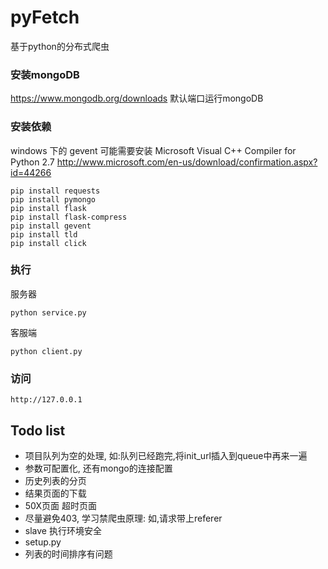 # pyFetch
基于python的分布式爬虫

### 安装mongoDB
https://www.mongodb.org/downloads
默认端口运行mongoDB

### 安装依赖
windows 下的 gevent 可能需要安装 Microsoft Visual C++ Compiler for Python 2.7 http://www.microsoft.com/en-us/download/confirmation.aspx?id=44266

    pip install requests
    pip install pymongo
    pip install flask
    pip install flask-compress
    pip install gevent
    pip install tld
    pip install click
### 执行
服务器

    python service.py

客服端

    python client.py

### 访问

    http://127.0.0.1


## Todo list

- 项目队列为空的处理, 如:队列已经跑完,将init_url插入到queue中再来一遍
- 参数可配置化, 还有mongo的连接配置
- 历史列表的分页
- 结果页面的下载
- 50X页面 超时页面
- 尽量避免403, 学习禁爬虫原理: 如,请求带上referer
- slave 执行环境安全
- setup.py
- 列表的时间排序有问题